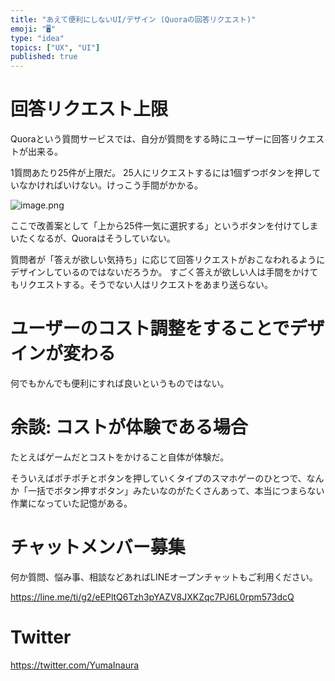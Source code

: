 ```yaml
---
title: "あえて便利にしないUI/デザイン (Quoraの回答リクエスト)"
emoji: "🖥"
type: "idea"
topics: ["UX", "UI"]
published: true
---
```


# 回答リクエスト上限

Quoraという質問サービスでは、自分が質問をする時にユーザーに回答リクエストが出来る。

1質問あたり25件が上限だ。
25人にリクエストするには1個ずつボタンを押していなかければいけない。けっこう手間がかかる。

![image.png](https://qiita-image-store.s3.ap-northeast-1.amazonaws.com/0/89618/e080e637-20cd-f0da-9208-374ccf7e6966.png)


ここで改善案として「上から25件一気に選択する」というボタンを付けてしまいたくなるが、Quoraはそうしていない。

質問者が「答えが欲しい気持ち」に応じて回答リクエストがおこなわれるようにデザインしているのではないだろうか。
すごく答えが欲しい人は手間をかけてもリクエストする。そうでない人はリクエストをあまり送らない。

# ユーザーのコスト調整をすることでデザインが変わる

何でもかんでも便利にすれば良いというものではない。

# 余談: コストが体験である場合

たとえばゲームだとコストをかけること自体が体験だ。

そういえばポチポチとボタンを押していくタイプのスマホゲーのひとつで、なんか「一括でボタン押すボタン」みたいなのがたくさんあって、本当につまらない作業になっていた記憶がある。

# チャットメンバー募集


何か質問、悩み事、相談などあればLINEオープンチャットもご利用ください。

https://line.me/ti/g2/eEPltQ6Tzh3pYAZV8JXKZqc7PJ6L0rpm573dcQ


# Twitter

https://twitter.com/YumaInaura


